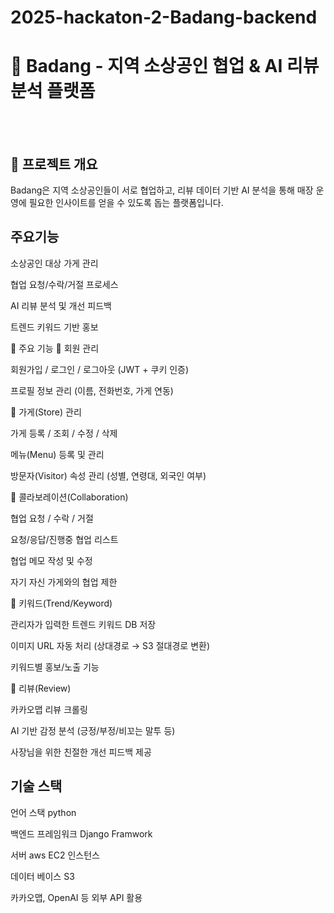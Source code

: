 # 2025-hackaton-2-Badang-backend

# 🍋 Badang - 지역 소상공인 협업 & AI 리뷰 분석 플랫폼
<br><br>
## 📖 프로젝트 개요

Badang은 지역 소상공인들이 서로 협업하고, 리뷰 데이터 기반 AI 분석을 통해
매장 운영에 필요한 인사이트를 얻을 수 있도록 돕는 플랫폼입니다.

## 주요기능

소상공인 대상 가게 관리

협업 요청/수락/거절 프로세스

AI 리뷰 분석 및 개선 피드백

트렌드 키워드 기반 홍보

🌱 주요 기능
👤 회원 관리

회원가입 / 로그인 / 로그아웃 (JWT + 쿠키 인증)

프로필 정보 관리 (이름, 전화번호, 가게 연동)

🏪 가게(Store) 관리

가게 등록 / 조회 / 수정 / 삭제

메뉴(Menu) 등록 및 관리

방문자(Visitor) 속성 관리 (성별, 연령대, 외국인 여부)

🤝 콜라보레이션(Collaboration)

협업 요청 / 수락 / 거절

요청/응답/진행중 협업 리스트

협업 메모 작성 및 수정

자기 자신 가게와의 협업 제한

🔑 키워드(Trend/Keyword)

관리자가 입력한 트렌드 키워드 DB 저장

이미지 URL 자동 처리 (상대경로 → S3 절대경로 변환)

키워드별 홍보/노출 기능

📝 리뷰(Review)

카카오맵 리뷰 크롤링

AI 기반 감정 분석 (긍정/부정/비꼬는 말투 등)

사장님을 위한 친절한 개선 피드백 제공



## 기술 스택

언어 스택 python

백엔드 프레임워크 Django Framwork

서버 aws EC2 인스턴스

데이터 베이스 S3

카카오맵, OpenAI 등 외부 API 활용
